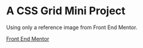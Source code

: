 # A CSS Grid Mini Project

Using only a reference image from Front End Mentor.

[Front End Mentor](https://www.frontendmentor.io/challenges/skilled-elearning-landing-page-S1ObDrZ8q)
